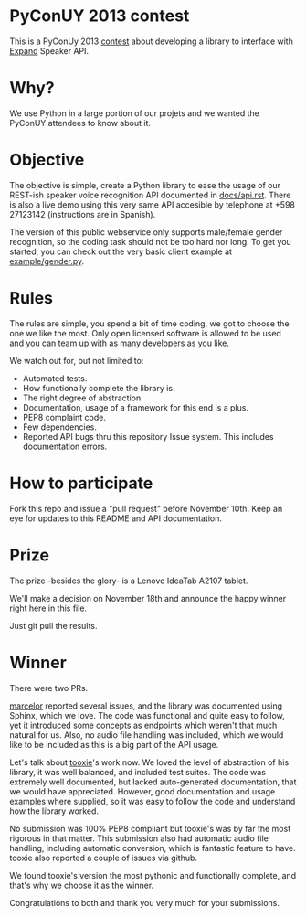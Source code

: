 PyConUY 2013 contest
====================
This is a PyConUy 2013
[contest](http://www.expand.com.uy/novedades/concurso-pycon-2013/) about
developing a library to interface with [Expand](http://www.expand.com.uy/)
Speaker API.


Why?
===
We use Python in a large portion of our projets and we wanted the PyConUY
attendees to know about it.


Objective
=========
The objective is simple, create a Python library to ease the usage of our
REST-ish speaker voice recognition API documented in
[docs/api.rst](docs/api.rst).
There is also a live demo using this very same API accesible by telephone at
+598 27123142 (instructions are in Spanish).

The version of this public webservice only supports male/female gender
recognition, so the coding task should not be too hard nor long.
To get you started, you can check out the very basic client example
at [example/gender.py](example/gender.py).


Rules
=====
The rules are simple, you spend a bit of time coding, we got to choose the one
we like the most. Only open licensed software is allowed to be used and you can
team up with as many developers as you like.

We watch out for, but not limited to:

* Automated tests.
* How functionally complete the library is.
* The right degree of abstraction.
* Documentation, usage of a framework for this end is a plus.
* PEP8 complaint code.
* Few dependencies.
* Reported API bugs thru this repository Issue system. This includes
  documentation errors.



How to participate
==================
Fork this repo and issue a "pull request" before November 10th. Keep an
eye for updates to this README and API documentation.


Prize
=====
The prize -besides the glory- is a Lenovo IdeaTab A2107 tablet.

We'll make a decision on November 18th and announce the happy winner
right here in this file.

Just git pull the results.


Winner
======
There were two PRs.

[marcelor](https://github.com/marcelor/pyconuy) reported several issues, and
the library was documented using Sphinx, which we love.
The code was functional and quite easy to follow, yet it introduced some
concepts as endpoints which weren't that much natural for us. Also, no audio
file handling was included, which we would like to be included as this is a big
part of the API usage.

Let's talk about [tooxie](https://github.com/tooxie/pyconuy)'s work now.
We loved the level of abstraction of his library, it was well balanced, and
included test suites. The code was extremely well documented, but lacked
auto-generated documentation, that we would have appreciated. However, good
documentation and usage examples where supplied, so it was easy to follow the
code and understand how the library worked.

No submission was 100% PEP8 compliant but tooxie's was by far the most rigorous
in that matter. This submission also had automatic audio file handling,
including automatic conversion, which is fantastic feature to have.
tooxie also reported a couple of issues via github.

We found tooxie's version the most pythonic and functionally complete, and
that's why we choose it as the winner.

Congratulations to both and thank you very much for your submissions.

